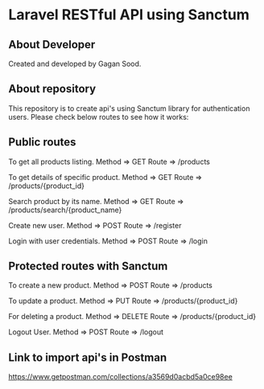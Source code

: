 # Laravel RESTful API using Sanctum
## About Developer

Created and developed by Gagan Sood.
## About repository

This repository is to create api's using Sanctum library for authentication users. Please check below routes to see how it works:

## Public routes

To get all products listing.
    Method => GET
    Route => /products

To get details of specific product.
    Method => GET
    Route => /products/{product_id}

Search product by its name.
    Method => GET
    Route => /products/search/{product_name}

Create new user.
    Method => POST
    Route => /register
    
Login with user credentials.
    Method => POST
    Route => /login

## Protected routes with Sanctum

To create a new product.
    Method => POST
    Route => /products
    
To update a product.
    Method => PUT
    Route => /products/{product_id}
    
For deleting a product.
    Method => DELETE
    Route => /products/{product_id}
    
Logout User.
    Method => POST
    Route => /logout

## Link to import api's in Postman

https://www.getpostman.com/collections/a3569d0acbd5a0ce98ee

